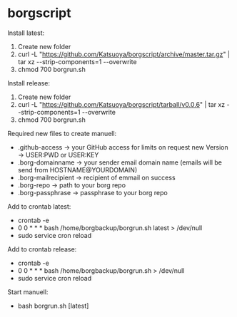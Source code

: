 # borgscript

Install latest:

1) Create new folder
2) curl -L "https://github.com/Katsuoya/borgscript/archive/master.tar.gz" | tar xz --strip-components=1 --overwrite
3) chmod 700 borgrun.sh


Install release:

1) Create new folder
2) curl -L "https://github.com/Katsuoya/borgscript/tarball/v0.0.6" | tar xz --strip-components=1 --overwrite
3) chmod 700 borgrun.sh


Required new files to create manuell:

- .github-access -> your GitHub access for limits on request new Version -> USER:PWD or USER:KEY
- .borg-domainname -> your sender email domain name (emails will be send from HOSTNAME@YOURDOMAIN)
- .borg-mailrecipient -> recipient of emmail on success
- .borg-repo -> path to your borg repo
- .borg-passphrase -> passphrase to your borg repo


Add to crontab latest:

- crontab -e 
- 0 0 * * * bash /home/borgbackup/borgrun.sh latest > /dev/null 
- sudo service cron reload

Add to crontab release:

- crontab -e 
- 0 0 * * * bash /home/borgbackup/borgrun.sh > /dev/null 
- sudo service cron reload


Start manuell:

- bash borgrun.sh [latest]
